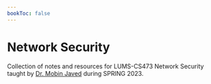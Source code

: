 ```yaml
---
bookToc: false
---
```


# Network Security

Collection of notes and resources for LUMS-CS473 Network Security taught by [Dr. Mobin Javed](https://web.lums.edu.pk/~mobin/) during SPRING 2023.
